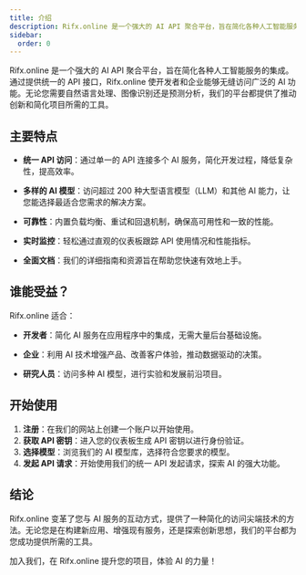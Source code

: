```yaml
---
title: 介绍
description: Rifx.online 是一个强大的 AI API 聚合平台，旨在简化各种人工智能服务的集成。
sidebar:
  order: 0
---
```


Rifx.online 是一个强大的 AI API 聚合平台，旨在简化各种人工智能服务的集成。通过提供统一的 API 接口，Rifx.online 使开发者和企业能够无缝访问广泛的 AI 功能。无论您需要自然语言处理、图像识别还是预测分析，我们的平台都提供了推动创新和简化项目所需的工具。

## 主要特点

- **统一 API 访问**：通过单一的 API 连接多个 AI 服务，简化开发过程，降低复杂性，提高效率。

- **多样的 AI 模型**：访问超过 200 种大型语言模型（LLM）和其他 AI 能力，让您能选择最适合您需求的解决方案。

- **可靠性**：内置负载均衡、重试和回退机制，确保高可用性和一致的性能。

- **实时监控**：轻松通过直观的仪表板跟踪 API 使用情况和性能指标。

- **全面文档**：我们的详细指南和资源旨在帮助您快速有效地上手。

## 谁能受益？

Rifx.online 适合：

- **开发者**：简化 AI 服务在应用程序中的集成，无需大量后台基础设施。

- **企业**：利用 AI 技术增强产品、改善客户体验，推动数据驱动的决策。

- **研究人员**：访问多种 AI 模型，进行实验和发展前沿项目。

## 开始使用

1. **注册**：在我们的网站上创建一个账户以开始使用。
2. **获取 API 密钥**：进入您的仪表板生成 API 密钥以进行身份验证。
3. **选择模型**：浏览我们的 AI 模型库，选择符合您要求的模型。
4. **发起 API 请求**：开始使用我们的统一 API 发起请求，探索 AI 的强大功能。

## 结论

Rifx.online 变革了您与 AI 服务的互动方式，提供了一种简化的访问尖端技术的方法。无论您是在构建新应用、增强现有服务，还是探索创新思想，我们的平台都为您成功提供所需的工具。

加入我们，在 Rifx.online 提升您的项目，体验 AI 的力量！